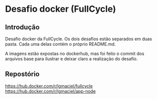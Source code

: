 # Desafio docker (FullCycle)

## Introdução

Desafio docker da FullCycle. Os dois desafios estão separados em duas pasta. Cada uma delas contém o próprio README.md.

A imagens estão expostas no dockerhub, mas foi feito o commit dos arquivos base para ilustrar e deixar claro a realização do desafio.

## Repostório

https://hub.docker.com/r/lgmaciel/fullcycle <br/>
https://hub.docker.com/r/lgmaciel/app-node


